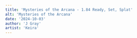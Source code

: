 ```yaml
---
title: 'Mysteries of the Arcana - 1.84 Ready, Set, Splat'
alt: 'Mysteries of the Arcana'
date: '2024-10-03'
author: 'J Gray'
artist: 'Keira'
---
```

